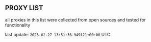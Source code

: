 ## PROXY LIST

all proxies in this list were collected from open sources and tested for functionality

last update: `2025-02-27 13:51:36.949121+00:00` UTC